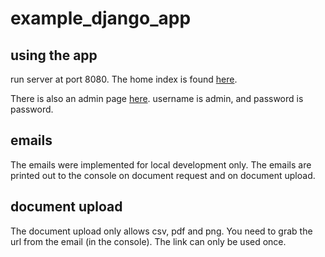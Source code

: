 # example_django_app

## using the app 
run server at port 8080. The home index is found [here](http://localhost:8080/client_management). 

There is also an admin page [here](http://localhost:8080/admin). username is admin, and password is password. 

## emails

The emails were implemented for local development only. The emails are printed out to the console on document request and on document upload.

## document upload

The document upload only allows csv, pdf and png. You need to grab the url from the email (in the console). The link can only be used once. 
